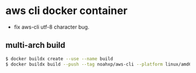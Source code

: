 # aws cli docker container

- fix aws-cli utf-8 character bug.

## multi-arch build

```bash
$ docker buildx create --use --name build
$ docker buildx build --push --tag noahxp/aws-cli --platform linux/amd64,linux/arm64 .
```
